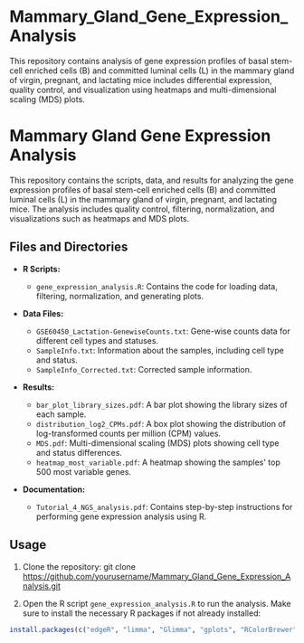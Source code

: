# Mammary_Gland_Gene_Expression_Analysis
This repository contains analysis of gene expression profiles of basal stem-cell enriched cells (B) and committed luminal cells (L) in the mammary gland of virgin, pregnant, and lactating mice  includes differential expression, quality control, and visualization using heatmaps and multi-dimensional scaling (MDS) plots.

# Mammary Gland Gene Expression Analysis

This repository contains the scripts, data, and results for analyzing the gene expression profiles of basal stem-cell enriched cells (B) and committed luminal cells (L) in the mammary gland of virgin, pregnant, and lactating mice. The analysis includes quality control, filtering, normalization, and visualizations such as heatmaps and MDS plots.

## Files and Directories

- **R Scripts:**
  - `gene_expression_analysis.R`: Contains the code for loading data, filtering, normalization, and generating plots.
  
- **Data Files:**
  - `GSE60450_Lactation-GenewiseCounts.txt`: Gene-wise counts data for different cell types and statuses.
  - `SampleInfo.txt`: Information about the samples, including cell type and status.
  - `SampleInfo_Corrected.txt`: Corrected sample information.

- **Results:**
  - `bar_plot_library_sizes.pdf`: A bar plot showing the library sizes of each sample.
  - `distribution_log2_CPMs.pdf`: A box plot showing the distribution of log-transformed counts per million (CPM) values.
  - `MDS.pdf`: Multi-dimensional scaling (MDS) plots showing cell type and status differences.
  - `heatmap_most_variable.pdf`: A heatmap showing the samples' top 500 most variable genes.

- **Documentation:**
  - `Tutorial_4_NGS_analysis.pdf`: Contains step-by-step instructions for performing gene expression analysis using R.

## Usage

1. Clone the repository:
git clone https://github.com/yourusername/Mammary_Gland_Gene_Expression_Analysis.git


2. Open the R script `gene_expression_analysis.R` to run the analysis. Make sure to install the necessary R packages if not already installed:
```R
install.packages(c("edgeR", "limma", "Glimma", "gplots", "RColorBrewer", "org.Mm.eg.db", "GO.db"))
